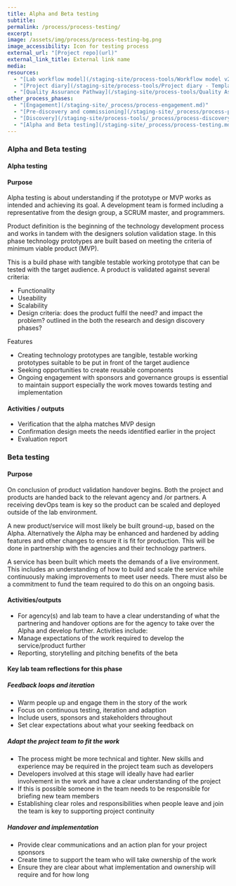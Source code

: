 ```yaml
---
title: Alpha and Beta testing
subtitle:
permalink: /process/process-testing/
excerpt:
image: /assets/img/process/process-testing-bg.png
image_accessibility: Icon for testing process
external_url: "[Project repo](url)"
external_link_title: External link name
media:
resources:
  - "[Lab workflow model](/staging-site/process-tools/Workflow model v2.pdf)"
  - "[Project diary](/staging-site/process-tools/Project diary - Template.docx)"
  - "[Quality Assurance Pathway](/staging-site/process-tools/Quality Assurance Pathway.xlsx)"
other_process_phases:
  - "[Engagement](/staging-site/_process/process-engagement.md)"
  - "[Pre-discovery and commissioning](/staging-site/_process/process-prediscovery.md)"
  - "[Discovery](/staging-site/process-tools/_process/process-discovery.md))"
  - "[Alpha and Beta testing](/staging-site/_process/process-testing.md)"
---
```


### Alpha and Beta testing

#### Alpha testing

#### Purpose

Alpha testing is about understanding if the prototype or MVP works as intended and achieving its goal.  A development team is formed including a representative from the design group, a SCRUM master, and programmers.

Product definition is the beginning of the technology development process and works in tandem with the designers solution validation stage. In this phase technology prototypes are built based on meeting the criteria of minimum viable product (MVP).

This is a build phase with tangible testable working prototype that can be tested with the target audience. A product is validated against several criteria:

* Functionality
* Useability
* Scalability
* Design criteria: does the product fulfil the need? and impact the problem? outlined in the both the research and design discovery phases?

Features

* Creating technology prototypes are tangible, testable working prototypes suitable to be put in front of the target audience
* Seeking opportunities to create reusable components
* Ongoing engagement with sponsors and governance groups is essential to maintain support especially the work moves towards testing and implementation

#### Activities / outputs

* Verification that the alpha matches MVP design
* Confirmation design meets the needs identified earlier in the project
* Evaluation report

### Beta testing

#### Purpose

On conclusion of product validation handover begins. Both the project and products are handed back to the relevant agency and /or partners.  A receiving devOps team is key so the product can be scaled and deployed outside of the lab environment.

A new product/service will most likely be built ground-up, based on the Alpha. Alternatively the Alpha may be enhanced and hardened by adding features and other changes to ensure it is fit for production. This will be done in partnership with the agencies and their technology partners.

A service has been built which meets the demands of a live environment. This includes an understanding of how to build and scale the service while continuously making improvements to meet user needs. There must also be a commitment to fund the team required to do this on an ongoing basis.

#### Activities/outputs

* For agency(s) and lab team to have a clear understanding of what the partnering and handover options are for the agency to take over the Alpha and develop further. Activities include:
* Manage expectations of the work required to develop the service/product further
* Reporting, storytelling and pitching benefits of the beta

#### Key lab team reflections for this phase

##### Feedback loops and iteration

* Warm people up and engage them in the story of the work
* Focus on continuous testing, iteration and adaption
* Include users, sponsors and stakeholders throughout
* Set clear expectations about what your seeking feedback on

##### Adapt the project team to fit the work

* The process might be more technical and tighter. New skills and experience may be required in the project team such as developers
* Developers involved at this stage will ideally have had earlier involvement in the work and have a clear understanding of the project
* If this is possible someone in the team needs to be responsible for briefing new team members
* Establishing clear roles and responsibilities when people leave and join the team is key to supporting project continuity

##### Handover and implementation

* Provide clear communications and an action plan for your project sponsors
* Create time to support the team who will take ownership of the work
* Ensure they are clear about what implementation and ownership will require and for how long
